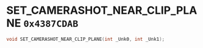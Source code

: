 # SET_CAMERASHOT_NEAR_CLIP_PLANE `0x4387CDAB`

```cpp
void SET_CAMERASHOT_NEAR_CLIP_PLANE(int _Unk0, int _Unk1);
```